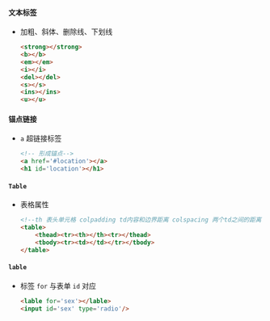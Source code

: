 #### 文本标签

+ 加粗、斜体、删除线、下划线

  ```html
  <strong></strong>
  <b></b>
  <em></em>
  <i></i>
  <del></del>
  <s></s>
  <ins></ins>
  <u></u>
  ```

#### 锚点链接

+ `a` 超链接标签

  ```html
  <!-- 形成锚点-->
  <a href='#location'></a> 
  <h1 id='location'></h1>
  ```

#### `Table`

+ 表格属性

  ```html
  <!--th 表头单元格 colpadding td内容和边界距离 colspacing 两个td之间的距离 rowspan 跨行 colspan 跨列-->
  <table>
      <thead><tr><th></th><tr></thead>
      <tbody><tr><td></td></tr></tbody>
  </table>
  ```

#### `lable`

+ 标签 `for` 与表单 `id` 对应

  ```html
  <lable for='sex'></lable>
  <input id='sex' type='radio'/>
  ```

  